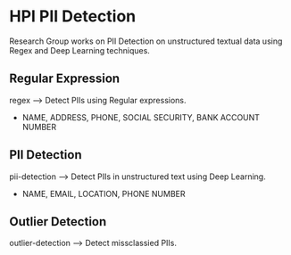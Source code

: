 # HPI PII Detection
Research Group works on PII Detection on unstructured textual data using Regex and Deep Learning techniques.

## Regular Expression
regex --> Detect PIIs using Regular expressions.
  *  NAME, ADDRESS, PHONE, SOCIAL SECURITY, BANK ACCOUNT NUMBER

## PII Detection
pii-detection --> Detect PIIs in unstructured text using Deep Learning.
  *  NAME, EMAIL, LOCATION, PHONE NUMBER

## Outlier Detection
outlier-detection --> Detect missclassied PIIs.
